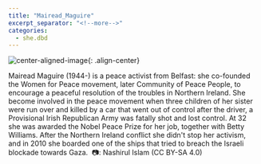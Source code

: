 ```yaml
---
title: "Mairead_Maguire"
excerpt_separator: "<!--more-->"
categories:
  - she.dbd
---
```



![center-aligned-image](https://cdn.pixabay.com/photo/2020/10/26/16/56/man-5687861_1280.png){: .align-center}

Mairead Maguire (1944-) is a peace activist from Belfast: she co-founded the Women for Peace movement, later Community of Peace People, to encourage a peaceful resolution of the troubles in Northern Ireland. She become involved in the peace movement when three children of her sister were run over and killed by a car that went out of control after the driver, a Provisional Irish Republican Army was fatally shot and lost control. At 32 she was awarded the Nobel Peace Prize for her job, together with Betty Williams. After the Northern Ireland conflict she didn't stop her activism, and in 2010 she boarded one of the ships that tried to breach the Israeli blockade towards Gaza.⁠
⁠
📷: Nashirul Islam (CC BY-SA 4.0)⁠
⁠
